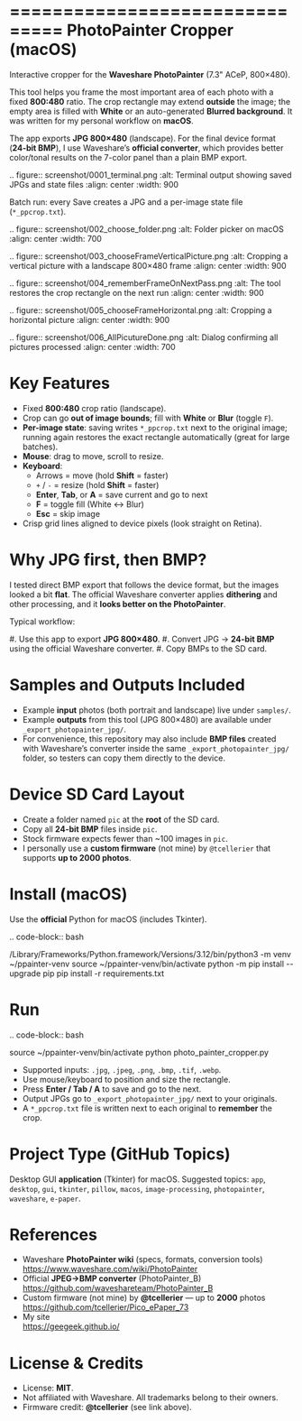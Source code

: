 ===============================
PhotoPainter Cropper (macOS)
===============================

Interactive cropper for the **Waveshare PhotoPainter** (7.3" ACeP, 800×480).

This tool helps you frame the most important area of each photo with a fixed
**800:480** ratio. The crop rectangle may extend **outside** the image; the
empty area is filled with **White** or an auto-generated **Blurred background**.
It was written for my personal workflow on **macOS**.

The app exports **JPG 800×480** (landscape). For the final device format
(**24-bit BMP**), I use Waveshare’s **official converter**, which provides
better color/tonal results on the 7-color panel than a plain BMP export.

.. figure:: screenshot/0001_terminal.png
   :alt: Terminal output showing saved JPGs and state files
   :align: center
   :width: 900

   Batch run: every Save creates a JPG and a per-image state file (``*_ppcrop.txt``).

.. figure:: screenshot/002_choose_folder.png
   :alt: Folder picker on macOS
   :align: center
   :width: 700

.. figure:: screenshot/003_chooseFrameVerticalPicture.png
   :alt: Cropping a vertical picture with a landscape 800×480 frame
   :align: center
   :width: 900

.. figure:: screenshot/004_rememberFrameOnNextPass.png
   :alt: The tool restores the crop rectangle on the next run
   :align: center
   :width: 900

.. figure:: screenshot/005_chooseFrameHorizontal.png
   :alt: Cropping a horizontal picture
   :align: center
   :width: 900

.. figure:: screenshot/006_AllPicutureDone.png
   :alt: Dialog confirming all pictures processed
   :align: center
   :width: 700

Key Features
============

* Fixed **800:480** crop ratio (landscape).
* Crop can go **out of image bounds**; fill with **White** or **Blur** (toggle ``F``).
* **Per-image state**: saving writes ``*_ppcrop.txt`` next to the original image;
  running again restores the exact rectangle automatically (great for large batches).
* **Mouse**: drag to move, scroll to resize.
* **Keyboard**:
  - Arrows = move (hold **Shift** = faster)
  - ``+`` / ``-`` = resize (hold **Shift** = faster)
  - **Enter**, **Tab**, or **A** = save current and go to next
  - **F** = toggle fill (White ↔ Blur)
  - **Esc** = skip image
* Crisp grid lines aligned to device pixels (look straight on Retina).

Why JPG first, then BMP?
========================

I tested direct BMP export that follows the device format, but the images looked
a bit **flat**. The official Waveshare converter applies **dithering** and other
processing, and it **looks better on the PhotoPainter**.

Typical workflow:

#. Use this app to export **JPG 800×480**.
#. Convert JPG → **24-bit BMP** using the official Waveshare converter.
#. Copy BMPs to the SD card.

Samples and Outputs Included
============================

* Example **input** photos (both portrait and landscape) live under ``samples/``.
* Example **outputs** from this tool (JPG 800×480) are available under
  ``_export_photopainter_jpg/``.
* For convenience, this repository may also include **BMP files** created with
  Waveshare’s converter inside the same ``_export_photopainter_jpg/`` folder, so
  testers can copy them directly to the device.

Device SD Card Layout
=====================

* Create a folder named ``pic`` at the **root** of the SD card.
* Copy all **24-bit BMP** files inside ``pic``.
* Stock firmware expects fewer than ~100 images in ``pic``.
* I personally use a **custom firmware** (not mine) by ``@tcellerier`` that
  supports **up to 2000 photos**.

Install (macOS)
===============

Use the **official** Python for macOS (includes Tkinter).

.. code-block:: bash

   /Library/Frameworks/Python.framework/Versions/3.12/bin/python3 -m venv ~/ppainter-venv
   source ~/ppainter-venv/bin/activate
   python -m pip install --upgrade pip
   pip install -r requirements.txt

Run
===

.. code-block:: bash

   source ~/ppainter-venv/bin/activate
   python photo_painter_cropper.py

* Supported inputs: ``.jpg``, ``.jpeg``, ``.png``, ``.bmp``, ``.tif``, ``.webp``.
* Use mouse/keyboard to position and size the rectangle.
* Press **Enter / Tab / A** to save and go to the next.
* Output JPGs go to ``_export_photopainter_jpg/`` next to your originals.
* A ``*_ppcrop.txt`` file is written next to each original to **remember** the crop.

Project Type (GitHub Topics)
============================

Desktop GUI **application** (Tkinter) for macOS. Suggested topics:
``app``, ``desktop``, ``gui``, ``tkinter``, ``pillow``, ``macos``,
``image-processing``, ``photopainter``, ``waveshare``, ``e-paper``.

References
==========

* Waveshare **PhotoPainter wiki** (specs, formats, conversion tools)  
  https://www.waveshare.com/wiki/PhotoPainter
* Official **JPEG→BMP converter** (PhotoPainter_B)  
  https://github.com/waveshareteam/PhotoPainter_B
* Custom firmware (not mine) by **@tcellerier** — up to **2000** photos  
  https://github.com/tcellerier/Pico_ePaper_73
* My site  
  https://geegeek.github.io/

License & Credits
=================

* License: **MIT**.
* Not affiliated with Waveshare. All trademarks belong to their owners.
* Firmware credit: **@tcellerier** (see link above).
